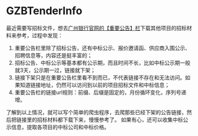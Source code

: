 # GZBTenderInfo
最近需要写招标文件，想去[广州银行官网的【重要公告】栏](http://www.gzcb.com.cn/shgk/ggfb/index.shtml)下载其他项目的招标材料来参考，过程中发现：  
1. 重要公告栏里除了招标公告，还有中标公示、报价邀请函、供应商入围公示、招聘信息等，内容还是挺丰富的；
2. 招标公告、中标公示等基本都有公示期，而且时间不长，比如中标公示期一般就3天，公示期一过，链接就下架；
3. 链接下架只是在重要公告栏里看不到而已，不代表链接不存在和无法访问。如果知道链接地址，仍然可以访问到以前的项目招标文件和中标信息；
4. 重要公告栏的链接url规则：前缀、后缀是固定的，月份循环变化，序列号递增。

了解到以上情况，就可以写个简单的爬虫程序，去爬那些已经下架的公告链接，然后把链接里的招标材料都下载下来，慢慢参考了。
如果有心，还可以收集中标公示信息，提取各项目的中标公司和中标价格。
